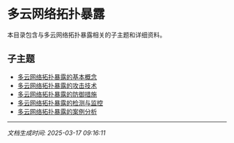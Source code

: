 # 多云网络拓扑暴露

本目录包含与多云网络拓扑暴露相关的子主题和详细资料。

## 子主题

- [多云网络拓扑暴露的基本概念](multi-cloud-exposure/basic-concepts.md)
- [多云网络拓扑暴露的攻击技术](multi-cloud-exposure/attack-techniques.md)
- [多云网络拓扑暴露的防御措施](multi-cloud-exposure/defense-measures.md)
- [多云网络拓扑暴露的检测与监控](multi-cloud-exposure/detection-monitoring.md)
- [多云网络拓扑暴露的案例分析](multi-cloud-exposure/case-studies.md)

---

*文档生成时间: 2025-03-17 09:16:11*
